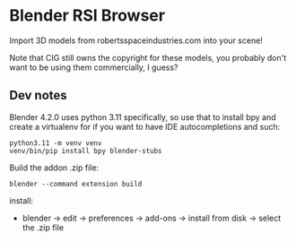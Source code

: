 Blender RSI Browser
====================
Import 3D models from robertsspaceindustries.com into your scene!

Note that CIG still owns the copyright for these models, you probably don't want to be using them commercially, I guess?

Dev notes
---------
Blender 4.2.0 uses python 3.11 specifically, so use that to install bpy and create a virtualenv for if you want to have IDE autocompletions and such:
```
python3.11 -m venv venv
venv/bin/pip install bpy blender-stubs
```

Build the addon .zip file:
```
blender --command extension build
```

install:
* blender -> edit -> preferences -> add-ons -> install from disk -> select the .zip file
